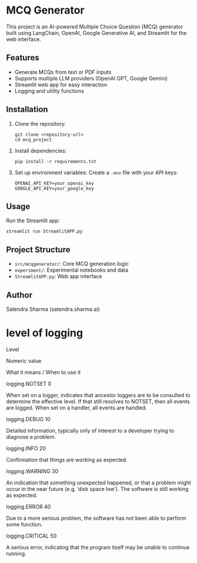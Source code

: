 # MCQ Generator

This project is an AI-powered Multiple Choice Question (MCQ) generator built using LangChain, OpenAI, Google Generative AI, and Streamlit for the web interface.

## Features

- Generate MCQs from text or PDF inputs
- Supports multiple LLM providers (OpenAI GPT, Google Gemini)
- Streamlit web app for easy interaction
- Logging and utility functions

## Installation

1. Clone the repository:
   ```
   git clone <repository-url>
   cd mcq_project
   ```

2. Install dependencies:
   ```
   pip install -r requirements.txt
   ```

3. Set up environment variables:
   Create a `.env` file with your API keys:
   ```
   OPENAI_API_KEY=your_openai_key
   GOOGLE_API_KEY=your_google_key
   ```

## Usage

Run the Streamlit app:
```
streamlit run StreamlitAPP.py
```

## Project Structure

- `src/mcqgenerator/`: Core MCQ generation logic
- `experiment/`: Experimental notebooks and data
- `StreamlitAPP.py`: Web app interface

## Author

Satendra Sharma (satendra.sharma.ai)


# level of logging 

Level

Numeric value

What it means / When to use it

logging.NOTSET
0

When set on a logger, indicates that ancestor loggers are to be consulted to determine the effective level. If that still resolves to NOTSET, then all events are logged. When set on a handler, all events are handled.

logging.DEBUG
10

Detailed information, typically only of interest to a developer trying to diagnose a problem.

logging.INFO
20

Confirmation that things are working as expected.

logging.WARNING
30

An indication that something unexpected happened, or that a problem might occur in the near future (e.g. ‘disk space low’). The software is still working as expected.

logging.ERROR
40

Due to a more serious problem, the software has not been able to perform some function.

logging.CRITICAL
50

A serious error, indicating that the program itself may be unable to continue running.